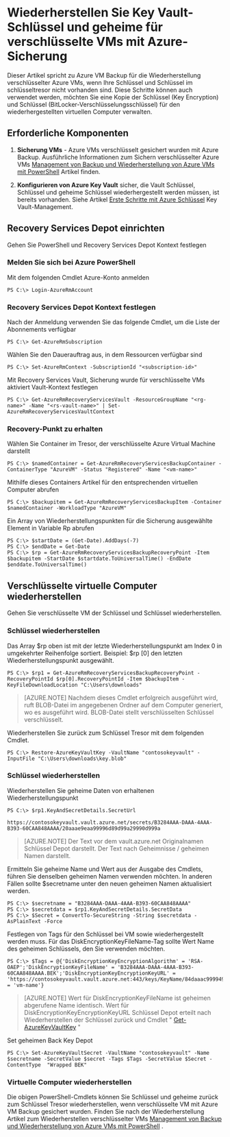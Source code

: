 <properties
    pageTitle="Key Vault-Schlüssel und geheime für verschlüsselte VMs mit Azure Backup wiederherstellen | Microsoft Azure"
    description="Informationen Sie zum Schlüssel Depot Schlüssel und geheime in Azure Backup mit PowerShell wiederherstellen"
    services="backup"
    documentationCenter=""
    authors="JPallavi"
    manager="vijayts"
    editor=""/>

<tags
    ms.service="backup"
    ms.workload="storage-backup-recovery"
    ms.tgt_pltfrm="na"
    ms.devlang="na"
    ms.topic="article"
    ms.date="10/18/2016"
    ms.author="JPallavi" />

# <a name="restore-key-vault-key-and-secret-for-encrypted-vms-using-azure-backup"></a>Wiederherstellen Sie Key Vault-Schlüssel und geheime für verschlüsselte VMs mit Azure-Sicherung
Dieser Artikel spricht zu Azure VM Backup für die Wiederherstellung verschlüsselter Azure VMs, wenn Ihre Schlüssel und Schlüssel im schlüsseltresor nicht vorhanden sind. Diese Schritte können auch verwendet werden, möchten Sie eine Kopie der Schlüssel (Key Encryption) und Schlüssel (BitLocker-Verschlüsselungsschlüssel) für den wiederhergestellten virtuellen Computer verwalten.

## <a name="pre-requisites"></a>Erforderliche Komponenten

1. **Sicherung VMs** - Azure VMs verschlüsselt gesichert wurden mit Azure Backup. Ausführliche Informationen zum Sichern verschlüsselter Azure VMs [Management von Backup und Wiederherstellung von Azure VMs mit PowerShell](backup-azure-vms-automation.md) Artikel finden.

2. **Konfigurieren von Azure Key Vault** sicher, die Vault Schlüssel, Schlüssel und geheime Schlüssel wiederhergestellt werden müssen, ist bereits vorhanden. Siehe Artikel [Erste Schritte mit Azure Schlüssel](../key-vault/key-vault-get-started.md) Key Vault-Management.

## <a name="setup-recovery-services-vault"></a>Recovery Services Depot einrichten 
Gehen Sie PowerShell und Recovery Services Depot Kontext festlegen

### <a name="log-in-to-azure-powershell"></a>Melden Sie sich bei Azure PowerShell 

Mit dem folgenden Cmdlet Azure-Konto anmelden

```
PS C:\> Login-AzureRmAccount
```

### <a name="set-recovery-services-vault-context"></a>Recovery Services Depot Kontext festlegen

Nach der Anmeldung verwenden Sie das folgende Cmdlet, um die Liste der Abonnements verfügbar

```
PS C:\> Get-AzureRmSubscription
```

Wählen Sie den Dauerauftrag aus, in dem Ressourcen verfügbar sind

```
PS C:\> Set-AzureRmContext -SubscriptionId "<subscription-id>"
```

Mit Recovery Services Vault, Sicherung wurde für verschlüsselte VMs aktiviert Vault-Kontext festlegen

```
PS C:\> Get-AzureRmRecoveryServicesVault -ResourceGroupName "<rg-name>" -Name "<rs-vault-name>" | Set-AzureRmRecoveryServicesVaultContext
```

### <a name="get-recovery-point"></a>Recovery-Punkt zu erhalten 

Wählen Sie Container im Tresor, der verschlüsselte Azure Virtual Machine darstellt

```
PS C:\> $namedContainer = Get-AzureRmRecoveryServicesBackupContainer -ContainerType "AzureVM" -Status "Registered" -Name "<vm-name>"
```

Mithilfe dieses Containers Artikel für den entsprechenden virtuellen Computer abrufen

```
PS C:\> $backupitem = Get-AzureRmRecoveryServicesBackupItem -Container $namedContainer -WorkloadType "AzureVM"
```

Ein Array von Wiederherstellungspunkten für die Sicherung ausgewählte Element in Variable Rp abrufen

```
PS C:\> $startDate = (Get-Date).AddDays(-7)
PS C:\> $endDate = Get-Date
PS C:\> $rp = Get-AzureRmRecoveryServicesBackupRecoveryPoint -Item $backupitem -StartDate $startdate.ToUniversalTime() -EndDate $enddate.ToUniversalTime()
```

## <a name="restore-encrypted-virtual-machine"></a>Verschlüsselte virtuelle Computer wiederherstellen
Gehen Sie verschlüsselte VM der Schlüssel und Schlüssel wiederherstellen.

### <a name="restore-key"></a>Schlüssel wiederherstellen

Das Array $rp oben ist mit der letzte Wiederherstellungspunkt am Index 0 in umgekehrter Reihenfolge sortiert. Beispiel: $rp [0] den letzten Wiederherstellungspunkt ausgewählt.

```
PS C:\> $rp1 = Get-AzureRmRecoveryServicesBackupRecoveryPoint -RecoveryPointId $rp[0].RecoveryPointId -Item $backupItem -KeyFileDownloadLocation "C:\Users\downloads"
```

> [AZURE.NOTE]
Nachdem dieses Cmdlet erfolgreich ausgeführt wird, ruft BLOB-Datei im angegebenen Ordner auf dem Computer generiert, wo es ausgeführt wird. BLOB-Datei stellt verschlüsselten Schlüssel verschlüsselt.

Wiederherstellen Sie zurück zum Schlüssel Tresor mit dem folgenden Cmdlet. 

```
PS C:\> Restore-AzureKeyVaultKey -VaultName "contosokeyvault" -InputFile "C:\Users\downloads\key.blob"
```

### <a name="restore-secret"></a>Schlüssel wiederherstellen

Wiederherstellen Sie geheime Daten von erhaltenen Wiederherstellungspunkt

```
PS C:\> $rp1.KeyAndSecretDetails.SecretUrl

https://contosokeyvault.vault.azure.net/secrets/B3284AAA-DAAA-4AAA-B393-60CAA848AAAA/20aaae9eaa99996d89d99a29990d999a
```

> [AZURE.NOTE]
Der Text vor dem vault.azure.net Originalnamen Schlüssel Depot darstellt. Der Text nach Geheimnisse / geheimen Namen darstellt. 

Ermitteln Sie geheime Name und Wert aus der Ausgabe des Cmdlets, führen Sie denselben geheimen Namen verwenden möchten. In anderen Fällen sollte $secretname unter den neuen geheimen Namen aktualisiert werden. 

```
PS C:\> $secretname = "B3284AAA-DAAA-4AAA-B393-60CAA848AAAA"
PS C:\> $secretdata = $rp1.KeyAndSecretDetails.SecretData
PS C:\> $Secret = ConvertTo-SecureString -String $secretdata -AsPlainText -Force
```

Festlegen von Tags für den Schlüssel bei VM sowie wiederhergestellt werden muss. Für das DiskEncryptionKeyFileName-Tag sollte Wert Name des geheimen Schlüssels, den Sie verwenden möchten. 

```
PS C:\> $Tags = @{'DiskEncryptionKeyEncryptionAlgorithm' = 'RSA-OAEP';'DiskEncryptionKeyFileName' = 'B3284AAA-DAAA-4AAA-B393-60CAA848AAAA.BEK';'DiskEncryptionKeyEncryptionKeyURL' = 'https://contosokeyvault.vault.azure.net:443/keys/KeyName/84daaac999949999030bf99aaa5a9f9';'MachineName' = 'vm-name'}
```

> [AZURE.NOTE]
Wert für DiskEncryptionKeyFileName ist geheimen abgerufene Name identisch. Wert für DiskEncryptionKeyEncryptionKeyURL Schlüssel Depot erteilt nach Wiederherstellen der Schlüssel zurück und Cmdlet " [Get-AzureKeyVaultKey](https://msdn.microsoft.com/library/dn868053.aspx) "   

Set geheimen Back Key Depot

```
PS C:\> Set-AzureKeyVaultSecret -VaultName "contosokeyvault" -Name $secretname -SecretValue $secret -Tags $Tags -SecretValue $Secret -ContentType  "Wrapped BEK"
```

### <a name="restore-virtual-machine"></a>Virtuelle Computer wiederherstellen
Die obigen PowerShell-Cmdlets können Sie Schlüssel und geheime zurück zum Schlüssel Tresor wiederherstellen, wenn verschlüsselte VM mit Azure VM Backup gesichert wurden. Finden Sie nach der Wiederherstellung Artikel zum Wiederherstellen verschlüsselter VMs [Management von Backup und Wiederherstellung von Azure VMs mit PowerShell](backup-azure-vms-automation.md) .
